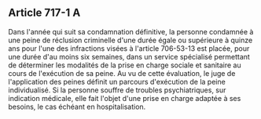 Article 717-1 A
----
Dans l'année qui suit sa condamnation définitive, la personne condamnée à une
peine de réclusion criminelle d'une durée égale ou supérieure à quinze ans pour
l'une des infractions visées à l'article 706-53-13 est placée, pour une durée
d'au moins six semaines, dans un service spécialisé permettant de déterminer les
modalités de la prise en charge sociale et sanitaire au cours de l'exécution de
sa peine. Au vu de cette évaluation, le juge de l'application des peines définit
un parcours d'exécution de la peine individualisé. Si la personne souffre de
troubles psychiatriques, sur indication médicale, elle fait l'objet d'une prise
en charge adaptée à ses besoins, le cas échéant en hospitalisation.
